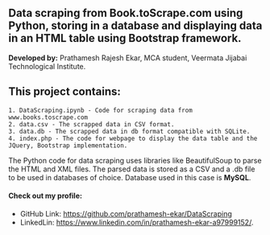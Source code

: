 ## Data scraping from Book.toScrape.com using Python, storing in a database and displaying data in an HTML table using Bootstrap framework.
**Developed by:** Prathamesh Rajesh Ekar, MCA student, Veermata Jijabai Technological Institute. 

## This project contains:
```
1. DataScraping.ipynb - Code for scraping data from www.books.toscrape.com
2. data.csv - The scrapped data in CSV format.
3. data.db - The scrapped data in db format compatible with SQLite.
4. index.php - The code for webpage to display the data table and the JQuery, Bootstrap implementation.
```

The Python code for data scraping uses libraries like BeautifulSoup to parse the HTML and XML files. The parsed data is stored as a CSV and a .db file to be used in databases of choice. Database used in this case is **MySQL**.

#### Check out my profile: 
* GitHub Link: https://github.com/prathamesh-ekar/DataScraping
* LinkedLin: https://www.linkedin.com/in/prathamesh-ekar-a97999152/.
